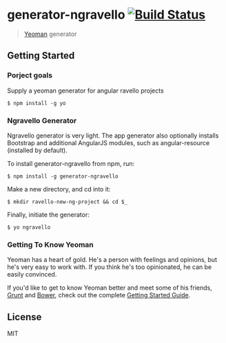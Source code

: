 # generator-ngravello [![Build Status](https://secure.travis-ci.org/tamirz/generator-ngravello.png?branch=master)](https://travis-ci.org/tamirz/generator-ngravello)

> [Yeoman](http://yeoman.io) generator


## Getting Started

### Porject goals

Supply a yeoman generator for angular ravello projects

```
$ npm install -g yo
```

### Ngravello Generator

Ngravello generator is very light. The app generator also optionally installs Bootstrap and additional AngularJS modules, such as angular-resource (installed by default).

To install generator-ngravello from npm, run:

```
$ npm install -g generator-ngravello
```

Make a new directory, and cd into it:
```
$ mkdir ravello-new-ng-project && cd $_
```

Finally, initiate the generator:

```
$ yo ngravello
```

### Getting To Know Yeoman

Yeoman has a heart of gold. He's a person with feelings and opinions, but he's very easy to work with. If you think he's too opinionated, he can be easily convinced.

If you'd like to get to know Yeoman better and meet some of his friends, [Grunt](http://gruntjs.com) and [Bower](http://bower.io), check out the complete [Getting Started Guide](https://github.com/yeoman/yeoman/wiki/Getting-Started).


## License

MIT
